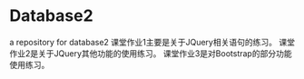 # Database2
a repository for database2
课堂作业1主要是关于JQuery相关语句的练习。
课堂作业2是关于JQuery其他功能的使用练习。
课堂作业3是对Bootstrap的部分功能使用练习。
